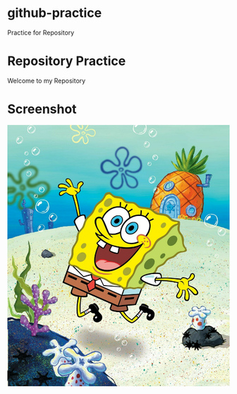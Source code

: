 # github-practice
Practice for Repository 

# Repository Practice 

Welcome to my Repository 

# Screenshot 

![Screenshot](sample.jpg)
